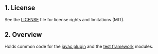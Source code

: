 ## 1. License

See the [LICENSE](LICENSE.md) file for license rights and limitations (MIT).

## 2. Overview

Holds common code for the [javac plugin](../javac/README.md) and the [test framework](../test/README.md) modules.